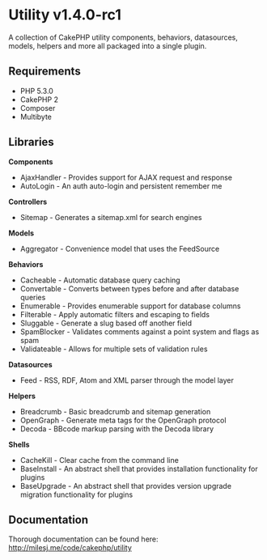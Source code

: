 # Utility v1.4.0-rc1 #

A collection of CakePHP utility components, behaviors, datasources, models, helpers and more all packaged into a single plugin.

## Requirements ##

* PHP 5.3.0
* CakePHP 2
* Composer
* Multibyte

## Libraries ##

**Components**
* AjaxHandler - Provides support for AJAX request and response
* AutoLogin - An auth auto-login and persistent remember me

**Controllers**
* Sitemap - Generates a sitemap.xml for search engines

**Models**
* Aggregator - Convenience model that uses the FeedSource

**Behaviors**
* Cacheable - Automatic database query caching
* Convertable - Converts between types before and after database queries
* Enumerable - Provides enumerable support for database columns
* Filterable - Apply automatic filters and escaping to fields
* Sluggable - Generate a slug based off another field
* SpamBlocker - Validates comments against a point system and flags as spam
* Validateable - Allows for multiple sets of validation rules

**Datasources**
* Feed - RSS, RDF, Atom and XML parser through the model layer

**Helpers**
* Breadcrumb - Basic breadcrumb and sitemap generation
* OpenGraph - Generate meta tags for the OpenGraph protocol
* Decoda - BBcode markup parsing with the Decoda library

**Shells**
* CacheKill - Clear cache from the command line
* BaseInstall - An abstract shell that provides installation functionality for plugins
* BaseUpgrade - An abstract shell that provides version upgrade migration functionality for plugins

## Documentation ##

Thorough documentation can be found here: http://milesj.me/code/cakephp/utility